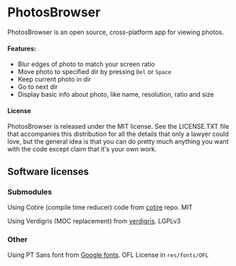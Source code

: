 # PhotosBrowser

PhotosBrowser is an open source, cross-platform app for viewing photos.


#### Features:

- Blur edges of photo to match your screen ratio
- Move photo to specified dir by pressing `Del` or `Space`
- Keep current photo in dir
- Go to next dir
- Display basic info about photo, like name, resolution, ratio and size


#### License

PhotosBrowser is released under the MIT license. See the LICENSE.TXT file that accompanies this distribution for all the details that only a lawyer could love, but the general idea is that you can do pretty much anything you want with the code except claim that it's your own work.


## Software licenses

### Submodules

Using Cotire (compile time reducer) code from [cotire](https://github.com/sakra/cotire) repo. MIT

Using Verdigris (MOC replacement) from [verdigris](https://github.com/woboq/verdigris). LGPLv3


### Other

Using PT Sans font from [Google fonts](https://fonts.google.com/specimen/PT+Sans). OFL License in `res/fonts/OFL`
